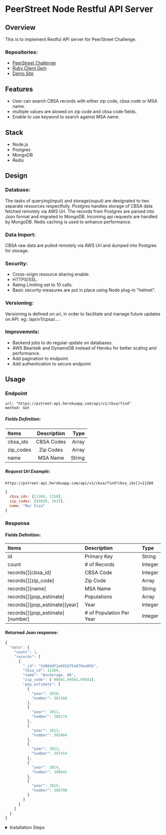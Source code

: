 # PeerStreet Node Restful API Server 

## Overview
This is to implement Restful API server for PeerStreet Challenge.

### Repositories:
  - [PeerStreet Challenge](https://github.com/schow6272003/peer_street_challenge)
  - [Ruby Client Gem](https://github.com/schow6272003/ps_gem.git)
  - [Demo Site](https://github.com/schow6272003/ps_app)

## Features
  - User can search CBSA records with either zip code, cbsa code or MSA name.
  - multiple values are alowed  on zip code and cbsa code fields.
  - Enable to use keyword to search against MSA name.
  
 ## Stack
   - Node.js
   - Postgres 
   - MongoDB
   - Redis

## Design
### Database:
The tasks of querying(input) and storage(ouput) are designated to two separate resources respectfully. Postgres handles storage of CBSA data fetched remotely via  AWS Url. The records from Postgres are parsed into Json format and migrated to MongoDB. Incoming api requests are handled by MongoDB. Redis caching is used to enhance performance.
### Data Import:
CBSA raw data are pulled remotely via AWS Url and dumped into Postgres for storage. 
### Security:
- Cross-origin resource sharing enable.
- HTTPS/SSL.
- Rating Limiting set to 10 calls.
- Basic security measures are put in place using Node plug-in "helmet".
### Versioning:
Versioning is defined on uri, in order to facilitate and manage future updates on API.
eg: /api/v1/cpsa/....
### Improvemnts: 
- Backend jobs to do regular update on databases.
- AWS Beantalk and DynamoDB instead of Heroku for better scaling and performance.
- Add pagination to endpoint.
- Add authentication to secure endpoint.

## Usage
 
 ### Endpoint
```
url: "https://pstreet-api.herokuapp.com/api/v1/cbsa/find"
method: Get
```
##### Fields Definition:
| Items  | Description | Type  | 
| :------------ |:---------------:| -----:|
| cbsa_ids      | CBSA Codes| Array | 
| zip_codes     | Zip Codes   |  Array|
| name          | MSA Name  |  String |

##### Request Url Example:<br>
```
https://pstreet-api.herokuapp.com/api/v1/cbsa/find?cbsa_ids[]=11260
```
```javascript
{
  cbsa_ids: [11260, 1150],
  zip_codes: [91820, 3433],
  name: "Mar Visa"
}
 ```

### Response
   
 #### Fields Definition:

   | Items | Description | Type |
   | :------------ |:--------------- |:----- |
   | id   | Primary Key | String|
   | count | # of Records | Integer|
   | records[][cbsa_id] | CBSA Code | Integer|
   | records[][zip_code] |  Zip Code | Array |
   | records[][name] | MSA Name | String|
   | records[][pop_estimate] | Populations | Array |
   | records[][pop_estimate][year] | Year | Integer|
   | records[][pop_estimate][number] | # of Population Per Year | Integer|


#### Returned Json response:
```javascript
{
  "data": {
    "count": 1,
    "records": [
      {
        "_id": "5d88ddf2a6016f5e876ee85b",
        "cbsa_id": 11260,
        "name": "Anchorage, AK",
        "zip_code": [ 99501,99502,99503],
        "pop_estimate": [
          {
            "year": 2010,
            "number": 383166
          },
          {
            "year": 2011,
            "number": 388174
          },
          {
            "year": 2012,
            "number": 392404
          },
          {
            "year": 2013,
            "number": 397414
          },
          {
            "year": 2014,
            "number": 398642
          },
          {
            "year": 2015,
            "number": 399790
          }
        ]
      }
    ]
  }
}
```

<details>
<summary>Installation Steps</summary>

#### 1. Install and Run PostgreSQL
Refer to Postgres documentation for setup instructions on local machine.
https://www.postgresql.org/docs/

#### 2. Install and Run MongoDB 
Refer to Postgres documentation for setup instructions on local machine.
https://docs.mongodb.com/

#### 3. Install and Run Redis 
Refer to Postgres documentation for setup instructions on local machine.
https://redis.io/documentation

#### 4. Setup and Run Node.js
- ##### Pull base code from git repository to your local machine
```
git clone https://github.com/schow6272003/ps_api
cd ps_api
```
- ##### Install Node dependencies
```
npm install
```
- ##### Create .env file
```
DB= (Postgres database name)
DB_HOST= (Postgres database host)
DB_USER= (Postgres database username)
DB_PASS= (Postgres database password)
cbsa=https://s3.amazonaws.com/peerstreet-static/engineering/zip_to_msa/zip_to_cbsa.csv
msa=https://s3.amazonaws.com/peerstreet-static/engineering/zip_to_msa/cbsa_to_msa.csv
MetStatString='Metropolitan Statistical Area'
MONGODB= (Mongodb database name)
MONGDB_COLLECTION= (Mongodb collection)
MONGODB_HOST= (Mongodb database host)
```
- ##### Setup Config.js for Sequelizer
```javascript
require('dotenv').config();
module.exports = {
  development: {
    username: process.env.DB_USER,
    password: process.env.DB_PASS,
    database: process.env.DB,
    host: process.env.DB_HOST,
    dialect: "postgres",
    operatorsAliases: false
  },
  test: {
    username: 'database_test',
    password: null,
    database: 'database_test',
    host: '127.0.0.1',
    dialect: 'postgres'
  },
  production: {
    username: 'database_production',
    password: null,
    database: 'database_production',
    host: 'database_production_host',
    dialect: "postgres",
    operatorsAliases: false
  }
};
```
- ##### Setup .sequelizerc 
```javascript
const path = require('path');
module.exports = {
  'config': path.resolve('config', 'config.js')
}
```

- ##### Setup .babelrc for Babel 
```javascript
{
  "presets": [
    "@babel/preset-env"
  ]
}
```

- ##### Run migrations on Postgres with Sequelizer
```
npx sequelize db:migrate
```

- ##### Fetch CBSA data remotely to Postgres database
```
node imports/import_postgres.js
```
- ##### Import and parse CBSA data to Mongodb from Postgres
```
node imports/import_mongodb.js
```
- ##### Run Node.js Server
```
nodemon app.js
```
</details>